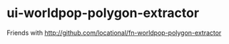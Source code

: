 # ui-worldpop-polygon-extractor

Friends with http://github.com/locational/fn-worldpop-polygon-extractor
